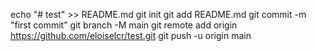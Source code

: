 echo "# test" >> README.md
git init
git add README.md
git commit -m "first commit"
git branch -M main
git remote add origin https://github.com/eloiselcr/test.git
git push -u origin main
